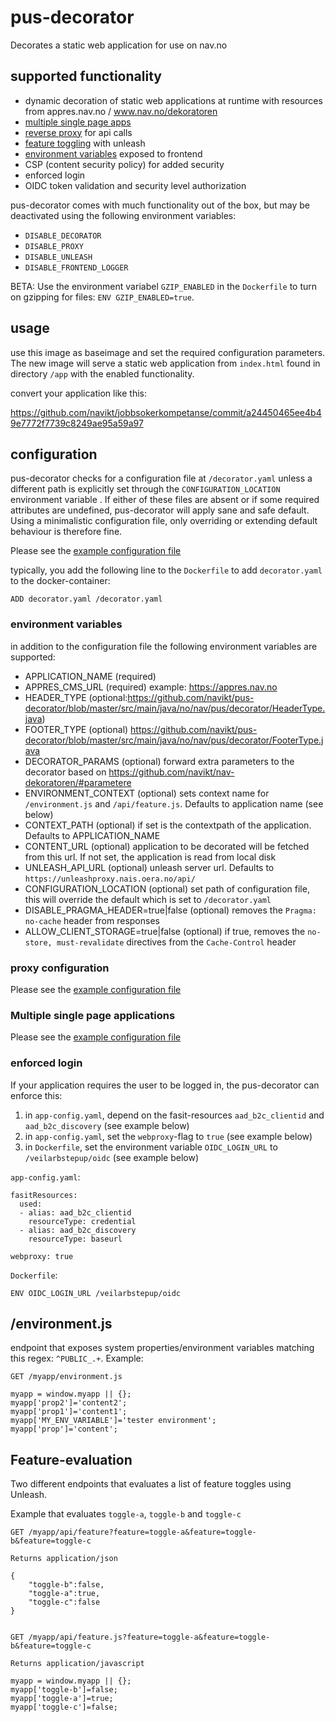 # pus-decorator
Decorates a static web application for use on nav.no

## supported functionality
 - dynamic decoration of static web applications at runtime with resources from appres.nav.no / www.nav.no/dekoratoren
 - [multiple single page apps](https://github.com/navikt/pus-decorator#multiple-single-page-applications) 
 - [reverse proxy](https://github.com/navikt/pus-decorator#proxy-configuration) for api calls
 - [feature toggling](https://github.com/navikt/pus-decorator#apifeature) with unleash
 - [environment variables](https://github.com/navikt/pus-decorator#environmentjs) exposed to frontend
 - CSP (content security policy) for added security
 - enforced login
 - OIDC token validation and security level authorization

pus-decorator comes with much functionality out of the box, but may be deactivated using the following environment variables:
 - `DISABLE_DECORATOR`
 - `DISABLE_PROXY`
 - `DISABLE_UNLEASH`
 - `DISABLE_FRONTEND_LOGGER`

BETA:
Use the environment variabel `GZIP_ENABLED` in the `Dockerfile` to turn on gzipping for files: `ENV GZIP_ENABLED=true`.

## usage
use this image as baseimage and set the required configuration parameters. 
The new image will serve a static web application from `index.html` 
found in directory `/app` with the enabled functionality.

convert your application like this:

https://github.com/navikt/jobbsokerkompetanse/commit/a24450465ee4b49e7772f7739c8249ae95a59a97


## configuration

pus-decorator checks for a configuration file at `/decorator.yaml` unless a different path is explicitly set through
the `CONFIGURATION_LOCATION` environment variable . 
If either of these files are absent or if some required attributes are undefined, pus-decorator will apply sane and safe default.
Using a minimalistic configuration file, only overriding or extending default behaviour is therefore fine.

Please see  the 
[example configuration file](https://github.com/navikt/pus-decorator/blob/master/decorator.example.yaml)


typically, you add the following line to the `Dockerfile` to add `decorator.yaml` to the docker-container:

```ADD decorator.yaml /decorator.yaml```


### environment variables

in addition to the configuration file the following environment variables are supported:
 - APPLICATION_NAME (required)
 - APPRES_CMS_URL (required) example: https://appres.nav.no
 - HEADER_TYPE (optional:https://github.com/navikt/pus-decorator/blob/master/src/main/java/no/nav/pus/decorator/HeaderType.java)
 - FOOTER_TYPE (optional)
 https://github.com/navikt/pus-decorator/blob/master/src/main/java/no/nav/pus/decorator/FooterType.java
 - DECORATOR_PARAMS (optional) forward extra parameters to the decorator based on https://github.com/navikt/nav-dekoratoren/#parametere
 - ENVIRONMENT_CONTEXT (optional) sets context name for `/environment.js` and `/api/feature.js`. Defaults to application name (see below)
 - CONTEXT_PATH (optional) if set is the contextpath of the application. Defaults to APPLICATION_NAME
 - CONTENT_URL (optional) application to be decorated will be fetched from this url. If not set, the application is read from local disk
 - UNLEASH_API_URL (optional) unleash server url. Defaults to `https://unleashproxy.nais.oera.no/api/` 
 - CONFIGURATION_LOCATION (optional) set path of configuration file, this will override the default which is set to `/decorator.yaml`
 - DISABLE_PRAGMA_HEADER=true|false (optional) removes the `Pragma: no-cache` header from responses
 - ALLOW_CLIENT_STORAGE=true|false (optional) if true, removes the `no-store, must-revalidate` directives from the `Cache-Control` header


### proxy configuration
Please see the 
[example configuration file](https://github.com/navikt/pus-decorator/blob/master/decorator.example.yaml)
 
### Multiple single page applications
Please see  the 
[example configuration file](https://github.com/navikt/pus-decorator/blob/master/decorator.example.yaml)

### enforced login
If your application requires the user to be logged in, the pus-decorator can enforce this:
1. in `app-config.yaml`, depend on the fasit-resources `aad_b2c_clientid` and `aad_b2c_discovery` (see example below)
2. in `app-config.yaml`, set the `webproxy`-flag to `true` (see example below)
3. in `Dockerfile`, set the environment variable `OIDC_LOGIN_URL` to `/veilarbstepup/oidc` (see example below)

`app-config.yaml`:
```
fasitResources:  
  used:                         
  - alias: aad_b2c_clientid
    resourceType: credential
  - alias: aad_b2c_discovery
    resourceType: baseurl
    
webproxy: true
```
`Dockerfile`:
```
ENV OIDC_LOGIN_URL /veilarbstepup/oidc
``` 

## /environment.js
endpoint that exposes system properties/environment variables matching this regex: `^PUBLIC_.+`. Example:

```
GET /myapp/environment.js

myapp = window.myapp || {};
myapp['prop2']='content2';
myapp['prop1']='content1';
myapp['MY_ENV_VARIABLE']='tester environment';
myapp['prop']='content';
```


## Feature-evaluation 
Two different endpoints that evaluates a list of feature toggles using Unleash.

Example that evaluates `toggle-a`, `toggle-b` and `toggle-c`
```
GET /myapp/api/feature?feature=toggle-a&feature=toggle-b&feature=toggle-c

Returns application/json

{
    "toggle-b":false,
    "toggle-a":true,
    "toggle-c":false    
}


GET /myapp/api/feature.js?feature=toggle-a&feature=toggle-b&feature=toggle-c

Returns application/javascript

myapp = window.myapp || {};
myapp['toggle-b']=false;
myapp['toggle-a']=true;
myapp['toggle-c']=false;
 
```
